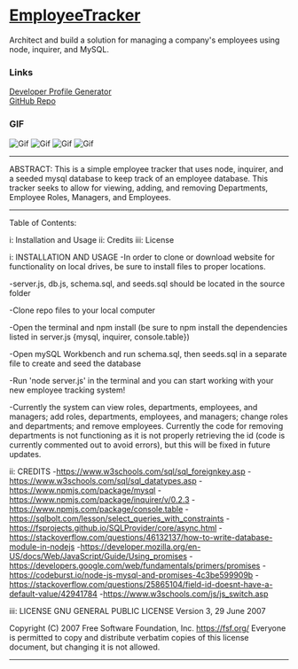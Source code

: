# [EmployeeTracker](https://asuleigh.github.io/EmployeeTracker/)
Architect and build a solution for managing a company's employees using node, inquirer, and MySQL.

### Links
[Developer Profile Generator](https://asuleigh.github.io/EmployeeTracker/)
<br>
[GitHub Repo](https://github.com/asuleigh/EmployeeTracker)

### GIF
![Gif](tracker1GIF.gif)
![Gif](tracker2GIF.gif)
![Gif](tracker3GIF.gif)
![Gif](tracker4GIF.gif)

<hr>

ABSTRACT: This is a simple employee tracker that uses node, inquirer, and a seeded mysql database to keep track of an employee database. This tracker seeks to allow for viewing, adding, and removing Departments, Employee Roles, Managers, and Employees. 

<hr>

Table of Contents:

i: Installation and Usage ii: Credits iii: License

i: INSTALLATION AND USAGE
-In order to clone or download website for functionality on local drives, be sure to install files to proper locations.

-server.js, db.js, schema.sql, and seeds.sql should be located in the source folder

-Clone repo files to your local computer

-Open the terminal and npm install (be sure to npm install the dependencies listed in server.js {mysql, inquirer, console.table})

-Open mySQL Workbench and run schema.sql, then seeds.sql in a separate file to create and seed the database

-Run 'node server.js' in the terminal and you can start working with your new employee tracking system!

-Currently the system can view roles, departments, employees, and managers; add roles, departments, employees, and managers; change roles and departments; and remove employees. Currently the code for removing departments is not functioning as it is not properly retrieving the id (code is currently commented out to avoid errors), but this will be fixed in future updates.

ii: CREDITS -https://www.w3schools.com/sql/sql_foreignkey.asp -https://www.w3schools.com/sql/sql_datatypes.asp -https://www.npmjs.com/package/mysql -https://www.npmjs.com/package/inquirer/v/0.2.3 -https://www.npmjs.com/package/console.table -https://sqlbolt.com/lesson/select_queries_with_constraints -https://fsprojects.github.io/SQLProvider/core/async.html -https://stackoverflow.com/questions/46132137/how-to-write-database-module-in-nodejs -https://developer.mozilla.org/en-US/docs/Web/JavaScript/Guide/Using_promises -https://developers.google.com/web/fundamentals/primers/promises -https://codeburst.io/node-js-mysql-and-promises-4c3be599909b -https://stackoverflow.com/questions/25865104/field-id-doesnt-have-a-default-value/42941784 -https://www.w3schools.com/js/js_switch.asp

iii: LICENSE GNU GENERAL PUBLIC LICENSE Version 3, 29 June 2007

Copyright (C) 2007 Free Software Foundation, Inc. https://fsf.org/ Everyone is permitted to copy and distribute verbatim copies of this license document, but changing it is not allowed.
<hr>